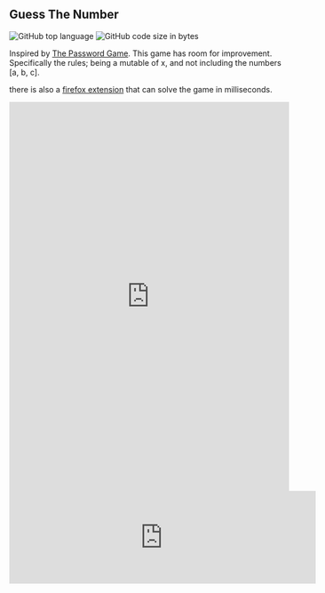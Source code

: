 ## Guess The Number
<!-- META A number guessing game inspired by The Password Game META -->
![GitHub top language](https://img.shields.io/github/languages/top/ollielynas/password-game-clone)
![GitHub code size in bytes](https://img.shields.io/github/languages/code-size/ollielynas/password-game-clone)


Inspired by [The Password Game](https://neal.fun/password-game/). 
This game has room for improvement. Specifically the rules; being a mutable of x, and not including the numbers [a, b, c].

there is also a [firefox extension](https://addons.mozilla.org/en-US/firefox/addon/olynas-number-game-solver/?utm_source=addons.mozilla.org&utm_medium=referral&utm_content=search) that can solve the game in milliseconds. 

<iframe src="https://ollielynas.github.io/password-game-clone/" width="100%" height="700px" frameborder="0"></iframe>

<iframe frameborder="0" src="https://itch.io/embed/2140014" width="552" height="167"><a href="https://ollie-lynas.itch.io/guess-the-number">Guess The Number by Ollie lynas</a></iframe>
<!-- LAST EDITED 1700451706 LAST EDITED-->